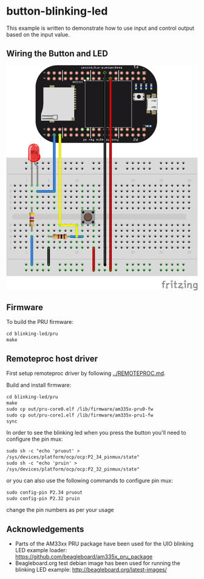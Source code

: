 # button-blinking-led
This example is written to demonstrate how to use input and control output based on the input value.

## Wiring the Button and LED

![Diagram](image/WiringDiagram.png)
## Firmware
To build the PRU firmware:

	cd blinking-led/pru
	make

## Remoteproc host driver

First setup remoteproc driver by following [../REMOTEPROC.md](../REMOTEPROC.md).

Build and install firmware:

	cd blinking-led/pru
	make
	sudo cp out/pru-core0.elf /lib/firmware/am335x-pru0-fw
	sudo cp out/pru-core1.elf /lib/firmware/am335x-pru1-fw
	sync

In order to see the blinking led when you press the button you'll need to configure the pin mux:

       
	sudo sh -c "echo 'pruout' > /sys/devices/platform/ocp/ocp:P2_34_pinmux/state"
	sudo sh -c "echo 'pruin' > /sys/devices/platform/ocp/ocp:P2_32_pinmux/state"

or you can also use the following commands  to configure pin mux:

	sudo config-pin P2.34 pruout
	sudo config-pin P2.32 pruin

change the pin numbers as per your usage

## Acknowledgements
 * Parts of the AM33xx PRU package have been used for the UIO blinking LED example loader: https://github.com/beagleboard/am335x_pru_package
 * Beagleboard.org test debian image has been used for running the blinking LED example: http://beagleboard.org/latest-images/

